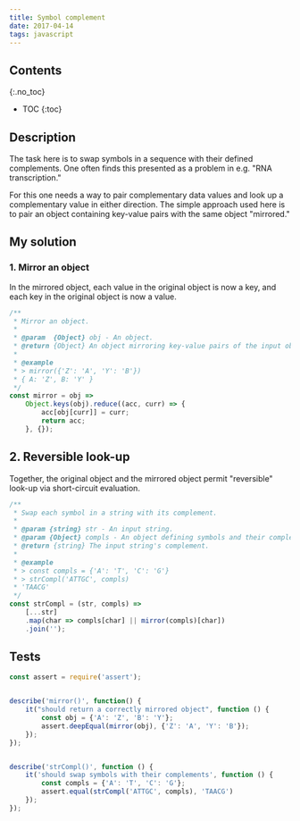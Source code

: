 ```yaml
---
title: Symbol complement
date: 2017-04-14
tags: javascript
---
```


## Contents
{:.no_toc}

* TOC
{:toc}

## Description

The task here is to swap symbols in a sequence with their defined complements.
One often finds this presented as a problem in e.g. "RNA transcription."

For this one needs a way to pair complementary data values and look up a
complementary value in either direction. The simple approach used here is to
pair an object containing key-value pairs with the same object "mirrored."

## My solution

### 1. Mirror an object

In the mirrored object, each value in the original object is now a key, and
each key in the original object is now a value.

```js
/**
 * Mirror an object.
 *
 * @param  {Object} obj - An object.
 * @return {Object} An object mirroring key-value pairs of the input object.
 *
 * @example
 * > mirror({'Z': 'A', 'Y': 'B'})
 * { A: 'Z', B: 'Y' }
 */
const mirror = obj =>
    Object.keys(obj).reduce((acc, curr) => {
        acc[obj[curr]] = curr;
        return acc;
    }, {});
```

## 2. Reversible look-up

Together, the original object and the mirrored object permit "reversible"
look-up via short-circuit evaluation.

```js
/**
 * Swap each symbol in a string with its complement.
 *
 * @param {string} str - An input string.
 * @param {Object} compls - An object defining symbols and their complements.
 * @return {string} The input string's complement.
 *
 * @example
 * > const compls = {'A': 'T', 'C': 'G'}
 * > strCompl('ATTGC', compls)
 * 'TAACG'
 */
const strCompl = (str, compls) =>
    [...str]
    .map(char => compls[char] || mirror(compls)[char])
    .join('');
```

## Tests

```js
const assert = require('assert');


describe('mirror()', function() {
    it("should return a correctly mirrored object", function () {
        const obj = {'A': 'Z', 'B': 'Y'};
        assert.deepEqual(mirror(obj), {'Z': 'A', 'Y': 'B'});
    });
});


describe('strCompl()', function () {
    it('should swap symbols with their complements', function () {
        const compls = {'A': 'T', 'C': 'G'};
        assert.equal(strCompl('ATTGC', compls), 'TAACG')
    });
});
```
